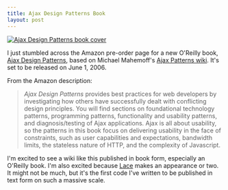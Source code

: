 ```yaml
---
title: Ajax Design Patterns Book
layout: post
---
```


[![Ajax Design Patterns book cover][4]][1]

I just stumbled across the Amazon pre-order page for a new O'Reilly book,
[Ajax Design Patterns][1], based on Michael Mahemoff's
[Ajax Patterns wiki][2]. It's set to be released on June 1, 2006.

From the Amazon description:

> _Ajax Design Patterns_ provides best practices for web developers by
> investigating how others have successfully dealt with conflicting design
> principles. You will find sections on foundational technology patterns,
> programming patterns, functionality and usability patterns, and
> diagnosis/testing of Ajax applications. Ajax is all about usability, so the
> patterns in this book focus on delivering usability in the face of
> constraints, such as user capabilities and expectations, bandwidth limits, 
> the stateless nature of HTTP, and the complexity of Javascript.

I'm excited to see a wiki like this published in book form, especially an
O'Reilly book. I'm also excited because [Lace][3] makes an appearance or two.
It might not be much, but it's the first code I've written to be published in
text form on such a massive scale.

[1]: http://www.amazon.com/gp/product/0596101805/
[2]: http://ajaxpatterns.org
[3]: http://github.com/brettstimmerman/lace
[4]: http://ecx.images-amazon.com/images/I/51pG4Tk2-jL._SL83_.jpg
